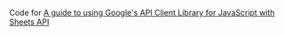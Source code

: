 Code for [A guide to using Google's API Client Library for JavaScript with Sheets API](http://www.betterprogramming.com/?p=354)
